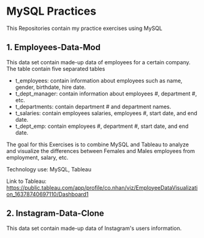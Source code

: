 # MySQL Practices

This Repositories contain my practice exercises using MySQL

## 1. Employees-Data-Mod

This data set contain made-up data of employees for a certain company. The table contain five separated tables
* t_employees: contain information about employees such as name, gender, birthdate, hire date.
* t_dept_manager: contain information about employees #, department #, etc.
* t_departments: contain department # and department names.
* t_salaries: contain employees salaries, employees #, start date, and end date.
* t_dept_emp: contain employees #, department #, start date, and end date.

The goal for this Exercises is to combine MySQL and Tableau to analyze and visualize the differences between Females and Males employees from employment, salary, etc.

Technology use: MySQL, Tableau

Link to Tableau: https://public.tableau.com/app/profile/co.nhan/viz/EmployeeDataVisualization_16378740697110/Dashboard1


## 2. Instagram-Data-Clone

This data set contain made-up data of Instagram's users information.
